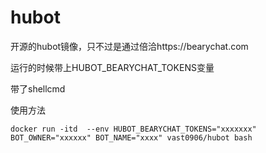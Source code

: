 # hubot

开源的hubot镜像，只不过是通过倍洽https://bearychat.com

运行的时候带上HUBOT_BEARYCHAT_TOKENS变量

带了shellcmd

使用方法
```
docker run -itd  --env HUBOT_BEARYCHAT_TOKENS="xxxxxxx" BOT_OWNER="xxxxxx" BOT_NAME="xxxx" vast0906/hubot bash
```
